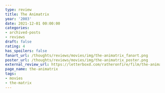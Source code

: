 ```yaml
---
type: review
title: The Animatrix
year: '2003'
date: 2021-12-01 00:00:00
categories:
- archived-posts
- reviews
draft: false
rating: 4
has_spoilers: false
fanart_url: /thoughts/reviews/movies/img/the-animatrix_fanart.png
poster_url: /thoughts/reviews/movies/img/the-animatrix_poster.png
external_review_url: https://letterboxd.com/ratheronfire/film/the-animatrix/
page_name: the-animatrix
tags:
- movies
- the-matrix
---
```


